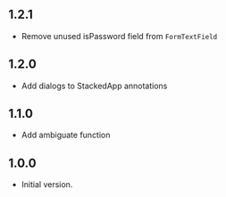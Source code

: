 ## 1.2.1
- Remove unused isPassword field from `FormTextField`
## 1.2.0
- Add dialogs to StackedApp annotations
## 1.1.0
- Add ambiguate function
## 1.0.0
- Initial version.

